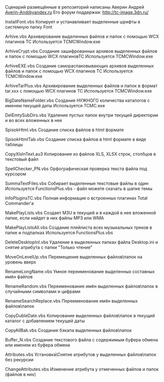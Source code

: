Сценарий размещённые в репозиторий написаны Аверин Андрей Averin-And@yandex.ru 
Его форум поддержки: http://tc-image.3dn.ru/

InstallFont.vbs
Копирует и устанавливает выделенные шрифты в системную папку Font

Arhive.vbs
Архивирование выделенных файлов и папок с помощью WCX плагинов ТС
Используется TCMCWindow.exe

ArhiveCrypt.vbs
Создание зашифрованных архивов выделенных файлов и папок с помощью WCX плагиновТС
Используется TCMCWindow.exe

ArhiveEXE.vbs
Создание самораспаковывающих архивов выделенных файлов и папок с помощью WCX плагинов ТС
Используется TCMCWindow.exe

ArhiveTarPlus.vbs
Архивирование выделенных файлов и папок в формат tar.xxx с помощью WCX плагинов ТС
Используется TCMCWindow.exe

BigDateNameFolder.vbs
Создание НУЖНОГО количества каталогов с именем текущей даты 
Используется TCMC.exe

DelEmtySubDirs.vbs
Удаление пустых папок внутри текущей директории и во всех вложенных в нее

SpisokHtml.vbs
Создание списка файлов в html формате

SpisokHtmlTab.vbs
Создание списка файлов в html формате в виде таблицы

CopyXlsInText.au3
Копирование из файлов XLS, XLSX строк, столбцов в текстовый файл

SpellChecker_PN.vbs
Орфографическая проверка текста файла под курсором

SummaTextFiles.vbs
Собирает выделенные текстовые файлы в один
Используется FunctionsPlus.vbs - файл можете скачать в шапке темы

InfoPluginsTC.vbs
Полная информация о встроенных плагинах Total Commander'a

MakePlayLists.vbs
Создает M3U в текущей и в каждой в нее вложенной папке, если найдет в них файлы MP3 или WMA

MakePlayListsAll.vbs
Создание плейлиста всех музыкальных треков в папке и подпапках
Используется FunctionsPlus.vbs

DeleteDesktopInI.vbs
Удаление в выделенных папках файла Desktop.ini и снятие атрибута с папки "Только чтение"

MoveOnLevelUp.vbs
Перемещение выделенных файлов\папок на уровень вверх

RenameLongName.vbs
Умное переименование выделенных составных имён файлов

RenameRandom.vbs
Переименование имён выделенных файлов\папок в случайными символами и цифрами

RenameSearchReplace.vbs
Переименование имён выделенных файлов\папок

CopyDubleDate.vbs
Копирование выделенных файлов\папок в текущий каталог с добавлением текущей даты

CopyAllBak.vbs
Создание бэкапа выделенных файлов\папок

Buffer_N.vbs
Создание текстового файла с содержимым буфера обмена или именем из буфера обмена

Attributes.vbs
Установка\Снятие атрибутов у выделенных файлов\папок без рекурсии

ChangeAttributes.vbs
Изменение атрибута у отмеченных файлов и папок (файлов в них)
